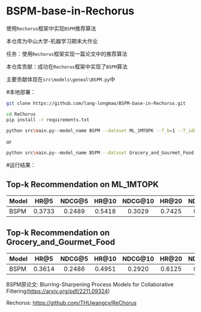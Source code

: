 # BSPM-base-in-Rechorus
使用`Rechorus`框架中实现`BSPM`推荐算法

本仓库为中山大学-机器学习期末大作业

任务：使用`Rechorus`框架实现一篇论文中的推荐算法

本仓库贡献：成功在`Rechorus`框架中实现了`BSPM`算法

主要贡献体现在`src\models\geneal\BSPM.py`中

#本地部署：

```bash
git clone https://github.com/lang-longmao/BSPM-base-in-Rechorus.git
```

```bash
cd ReChorus
pip install -r requirements.txt
```

```bash
python src\main.py--model_name BSPM --dataset ML_1MTOPK --T_b=1 --T_idL=1 --K_b=1 --K_idl=1 --T_s=1 --K_s=1 --id_beta=0.003 --fashr="rk4" --train 0ctor_dim=30 --solver_shr rk4 --train 0 --sharpening_off False
```

or

```bash
python src\main.py--model_name BSPM --dataset Grocery_and_Gourmet_Food --T_b=2 --T_idL=3 --K_b=2 --K_idl=2 --T_s=1 --K_s=2 --id_beta=0.3 --fashr="rk4" --train 0ctor_dim=50 --solver_shr rk4 --train 0 --sharpening_off False
```
#运行结果：

## Top-k Recommendation on ML_1MTOPK

| Model                                                                                             | HR@5   | NDCG@5 | HR@10     | NDCG@10    | HR@20     | NDCG@20    | HR@50   | NDCG@50 |
|:------------------------------------------------------------------------------------------------- |:------:|:------:|:---------:|:----------:|:---------:|:----------:|:-------:|:-------:|
| BSPM            | 0.3733 | 0.2489 | 0.5418 | 0.3029 | 0.7425 | 0.3538 | 0.9457 | 0.3947 |


## Top-k Recommendation on Grocery_and_Gourmet_Food

| Model                                                                                             | HR@5   | NDCG@5 | HR@10     | NDCG@10    | HR@20     | NDCG@20    | HR@50   | NDCG@50 |
|:------------------------------------------------------------------------------------------------- |:------:|:------:|:---------:|:----------:|:---------:|:----------:|:-------:|:-------:|
| BSPM            | 0.3614 | 0.2486 | 0.4951 | 0.2920 | 0.6125 | 0.3217 | 0.7949 | 0.3579 |



BSPM原论文: Blurring-Sharpening Process Models for Collaborative Filtering(https://arxiv.org/pdf/2211.09324)


Rechorus: https://github.com/THUwangcy/ReChorus
